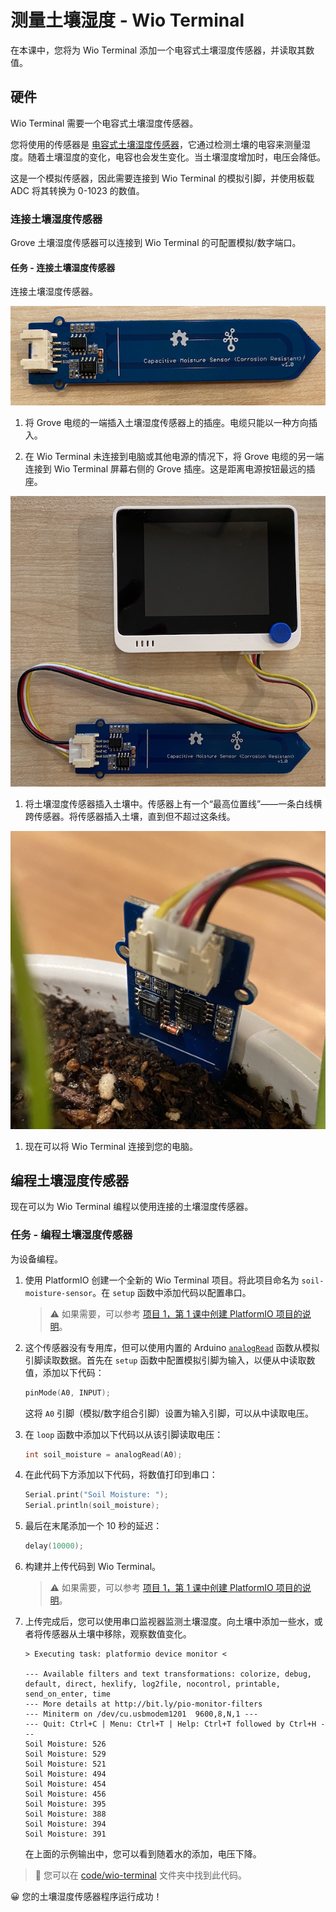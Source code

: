 <!--
CO_OP_TRANSLATOR_METADATA:
{
  "original_hash": "0d55caa8c23d73635b7559102cd17b8a",
  "translation_date": "2025-08-24T22:36:45+00:00",
  "source_file": "2-farm/lessons/2-detect-soil-moisture/wio-terminal-soil-moisture.md",
  "language_code": "zh"
}
-->
# 测量土壤湿度 - Wio Terminal

在本课中，您将为 Wio Terminal 添加一个电容式土壤湿度传感器，并读取其数值。

## 硬件

Wio Terminal 需要一个电容式土壤湿度传感器。

您将使用的传感器是 [电容式土壤湿度传感器](https://www.seeedstudio.com/Grove-Capacitive-Moisture-Sensor-Corrosion-Resistant.html)，它通过检测土壤的电容来测量湿度。随着土壤湿度的变化，电容也会发生变化。当土壤湿度增加时，电压会降低。

这是一个模拟传感器，因此需要连接到 Wio Terminal 的模拟引脚，并使用板载 ADC 将其转换为 0-1023 的数值。

### 连接土壤湿度传感器

Grove 土壤湿度传感器可以连接到 Wio Terminal 的可配置模拟/数字端口。

#### 任务 - 连接土壤湿度传感器

连接土壤湿度传感器。

![一个 Grove 土壤湿度传感器](../../../../translated_images/grove-capacitive-soil-moisture-sensor.e7f0776cce30e78be5cc5a07839385fd6718857f31b5bf5ad3d0c73c83b2f0ef.zh.png)

1. 将 Grove 电缆的一端插入土壤湿度传感器上的插座。电缆只能以一种方向插入。

1. 在 Wio Terminal 未连接到电脑或其他电源的情况下，将 Grove 电缆的另一端连接到 Wio Terminal 屏幕右侧的 Grove 插座。这是距离电源按钮最远的插座。

![Grove 土壤湿度传感器连接到右侧插座](../../../../translated_images/wio-soil-moisture-sensor.46919b61c3f6cb7497662251b29038ee0e57a4c8b9d071feb996c3b0d7f65aaf.zh.png)

1. 将土壤湿度传感器插入土壤中。传感器上有一个“最高位置线”——一条白线横跨传感器。将传感器插入土壤，直到但不超过这条线。

![土壤中的 Grove 土壤湿度传感器](../../../../translated_images/soil-moisture-sensor-in-soil.bfad91002bda5e960f8c51ee64b02ee59b32c8c717e3515a2c945f33e614e403.zh.png)

1. 现在可以将 Wio Terminal 连接到您的电脑。

## 编程土壤湿度传感器

现在可以为 Wio Terminal 编程以使用连接的土壤湿度传感器。

### 任务 - 编程土壤湿度传感器

为设备编程。

1. 使用 PlatformIO 创建一个全新的 Wio Terminal 项目。将此项目命名为 `soil-moisture-sensor`。在 `setup` 函数中添加代码以配置串口。

    > ⚠️ 如果需要，可以参考 [项目 1，第 1 课中创建 PlatformIO 项目的说明](../../../1-getting-started/lessons/1-introduction-to-iot/wio-terminal.md#create-a-platformio-project)。

1. 这个传感器没有专用库，但可以使用内置的 Arduino [`analogRead`](https://www.arduino.cc/reference/en/language/functions/analog-io/analogread/) 函数从模拟引脚读取数据。首先在 `setup` 函数中配置模拟引脚为输入，以便从中读取数值，添加以下代码：

    ```cpp
    pinMode(A0, INPUT);
    ```

    这将 `A0` 引脚（模拟/数字组合引脚）设置为输入引脚，可以从中读取电压。

1. 在 `loop` 函数中添加以下代码以从该引脚读取电压：

    ```cpp
    int soil_moisture = analogRead(A0);
    ```

1. 在此代码下方添加以下代码，将数值打印到串口：

    ```cpp
    Serial.print("Soil Moisture: ");
    Serial.println(soil_moisture);
    ```

1. 最后在末尾添加一个 10 秒的延迟：

    ```cpp
    delay(10000);
    ```

1. 构建并上传代码到 Wio Terminal。

    > ⚠️ 如果需要，可以参考 [项目 1，第 1 课中创建 PlatformIO 项目的说明](../../../1-getting-started/lessons/1-introduction-to-iot/wio-terminal.md#write-the-hello-world-app)。

1. 上传完成后，您可以使用串口监视器监测土壤湿度。向土壤中添加一些水，或者将传感器从土壤中移除，观察数值变化。

    ```text
    > Executing task: platformio device monitor <
    
    --- Available filters and text transformations: colorize, debug, default, direct, hexlify, log2file, nocontrol, printable, send_on_enter, time
    --- More details at http://bit.ly/pio-monitor-filters
    --- Miniterm on /dev/cu.usbmodem1201  9600,8,N,1 ---
    --- Quit: Ctrl+C | Menu: Ctrl+T | Help: Ctrl+T followed by Ctrl+H ---
    Soil Moisture: 526
    Soil Moisture: 529
    Soil Moisture: 521
    Soil Moisture: 494
    Soil Moisture: 454
    Soil Moisture: 456
    Soil Moisture: 395
    Soil Moisture: 388
    Soil Moisture: 394
    Soil Moisture: 391
    ```

    在上面的示例输出中，您可以看到随着水的添加，电压下降。

> 💁 您可以在 [code/wio-terminal](../../../../../2-farm/lessons/2-detect-soil-moisture/code/wio-terminal) 文件夹中找到此代码。

😀 您的土壤湿度传感器程序运行成功！
